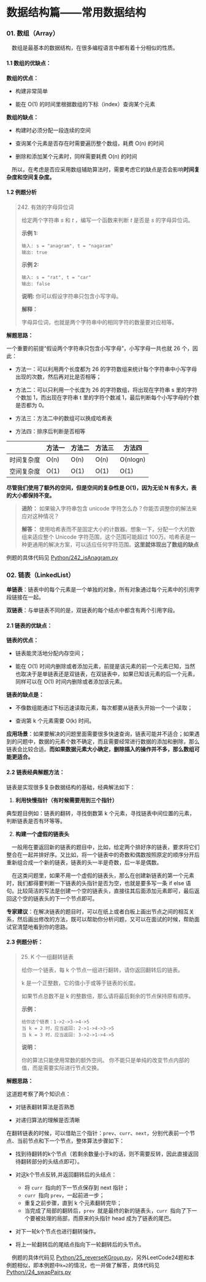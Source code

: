 # 数据结构篇——常用数据结构

### 01. 数组（Array）

&#8195;数组是最基本的数据结构，在很多编程语言中都有着十分相似的性质。

#### 1.1 数组的优缺点：

**数组的优点：**

- 构建非常简单

- 能在 O(1) 的时间里根据数组的下标（index）查询某个元素

**数组的缺点：**

- 构建时必须分配一段连续的空间

- 查询某个元素是否存在时需要遍历整个数组，耗费 O(n) 的时间

- 删除和添加某个元素时，同样需要耗费 O(n) 的时间

&#8195;所以，在考虑是否应采用数组辅助算法时，需要考虑它的缺点是否会影响**时间复杂度和空间复杂度。**

#### 1.2 例题分析

>242. 有效的字母异位词
>
>给定两个字符串 *s* 和 *t* ，编写一个函数来判断 *t* 是否是 *s* 的字母异位词。 
>
>**示例 1:**
>
>```
>输入: s = "anagram", t = "nagaram"
>输出: true
>```
>
>
>**示例 2:**
>
>```
>输入: s = "rat", t = "car"
>输出: false
>```
>
>**说明:**
>你可以假设字符串只包含小写字母。
>
>**解释：**
>
>字母异位词，也就是两个字符串中的相同字符的数量要对应相等。

**解题思路：**

一个重要的前提“假设两个字符串只包含小写字母”，小写字母一共也就 26 个，因此：

- 方法一：可以利用两个长度都为 26 的字符数组来统计每个字符串中小写字母出现的次数，然后再对比是否相等；

- 方法二：可以只利用一个长度为 26 的字符数组，将出现在字符串 s 里的字符个数加 1，而出现在字符串 t 里的字符个数减 1，最后判断每个小写字母的个数是否都为 0。
- 方法三：方法二中的数组可以换成哈希表
- 方法四：排序后判断是否相等

|            | 方法一 | 方法二 | 方法三 | 方法四   |
| ---------- | ------ | ------ | ------ | -------- |
| 时间复杂度 | O(n)   | O(n)   | O(n)   | O(nlogn) |
| 空间复杂度 | O(1)   | O(1)   | O(1)   | O(1)     |

**尽管我们使用了额外的空间，但是空间的复杂性是 O(1)，因为无论 N 有多大，表的大小都保持不变。** 

>**进阶：**
>如果输入字符串包含 unicode 字符怎么办？你能否调整你的解法来应对这种情况？
>
>**解答：**
>使用哈希表而不是固定大小的计数器。想象一下，分配一个大的数组来适应整个 Unicode 字符范围，这个范围可能超过 100万。哈希表是一种更通用的解决方案，可以适应任何字符范围。**这里就体现出了数组的缺点**

例题的具体代码见 [Python/242_isAnagram.py]( https://github.com/moonlighf/AlgorithmWithLeetCode/blob/master/DataStructure/ExampleSolution/Python/242_isAnagram.py )

### 02. 链表（LinkedList）

**单链表**：链表中的每个元素是一个单独的对象，所有对象通过每个元素中的引用字段链接在一起。

**双链表**：与单链表不同的是，双链表的每个结点中都含有两个引用字段。

#### 2.1 链表的优缺点：

**链表的优点：**

- 链表能灵活地分配内存空间；

- 能在 O(1) 时间内删除或者添加元素，前提是该元素的前一个元素已知，当然也取决于是单链表还是双链表，在双链表中，如果已知该元素的后一个元素，同样可以在 O(1) 时间内删除或者添加该元素。

**链表的缺点是：**

- 不像数组能通过下标迅速读取元素，每次都要从链表头开始一个一个读取；

- 查询第 k 个元素需要 O(k) 时间。

**应用场景**：如果要解决的问题里面需要很多快速查询，链表可能并不适合；如果遇到的问题中，数据的元素个数不确定，而且需要经常进行数据的添加和删除，那么链表会比较合适。**而如果数据元素大小确定，删除插入的操作并不多，那么数组可能更适合。**

#### 2.2 链表经典解题方法：

链表是实现很多复杂数据结构的基础，经典解法如下：

1. **利用快慢指针（有时候需要用到三个指针）**

典型题目例如：链表的翻转，寻找倒数第 k 个元素，寻找链表中间位置的元素，判断链表是否有环等等。

2. **构建一个虚假的链表头**

&#8195;一般用在要返回新的链表的题目中，比如，给定两个排好序的链表，要求将它们整合在一起并排好序。又比如，将一个链表中的奇数和偶数按照原定的顺序分开后重新组合成一个新的链表，链表的头一半是奇数，后一半是偶数。

&#8195;在这类问题里，如果不用一个虚假的链表头，那么在创建新链表的第一个元素时，我们都得要判断一下链表的头指针是否为空，也就是要多写一条 if else 语句。比较简洁的写法是创建一个空的链表头，直接往其后面添加元素即可，最后返回这个空的链表头的下一个节点即可。

**专家建议**：在解决链表的题目时，可以在纸上或者白板上画出节点之间的相互关系，然后画出修改的方法，既可以帮助你分析问题，又可以在面试的时候，帮助面试官清楚地看到你的思路。

#### 2.3 例题分析：

>25. K 个一组翻转链表
>
>给你一个链表，每 k 个节点一组进行翻转，请你返回翻转后的链表。
>
>k 是一个正整数，它的值小于或等于链表的长度。
>
>如果节点总数不是 k 的整数倍，那么请将最后剩余的节点保持原有顺序。
>
>**示例：**
>
>```
>给你这个链表：1->2->3->4->5
>当 k = 2 时，应当返回: 2->1->4->3->5
>当 k = 3 时，应当返回: 3->2->1->4->5
>```
>
>**说明：**
>
>你的算法只能使用常数的额外空间。
>你不能只是单纯的改变节点内部的值，而是需要实际进行节点交换。

**解题思路：**

这道题考察了两个知识点：

- 对链表翻转算法是否熟悉

- 对递归算法的理解是否清晰

在翻转链表的时候，可以借助三个指针：`prev`、`curr`、`next`，分别代表前一个节点、当前节点和下一个节点，整体算法步骤如下：

- 找到待翻转的k个节点（若剩余数量小于k的话，则不需要反转，因此直接返回待翻转部分的头结点即可）。 
- 对这k个节点反转,并返回翻转后的头结点：
    - 将 `curr `指向的下一节点保存到 next 指针；
    - `curr `指向 `prev`，一起前进一步；
    - 重复之前步骤，直到 k 个元素翻转完毕；
    - 当完成了局部的翻转后，`prev `就是最终的新的链表头，`curr `指向了下一个要被处理的局部，而原来的头指针 head 成为了链表的尾巴。
  
- 对下一轮k个节点也进行翻转操作。
- 将上一轮翻转后的尾结点指向下一轮翻转后的头节点。

&#8195;例题的具体代码见 [Python/25_reverseKGroup.py]( https://github.com/moonlighf/AlgorithmWithLeetCode/blob/master/DataStructure/ExampleSolution/Python/25_reverseKGroup.py )，另外LeetCode24题和本例题相似，即本例题中`k=2`的情况，也一并做了解答，具体代码见 [Python//24_swapPairs.py]( https://github.com/moonlighf/AlgorithmWithLeetCode/blob/master/DataStructure/ExampleSolution/Python/24_swapPairs.py )

